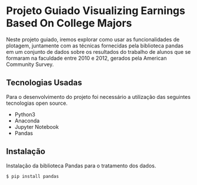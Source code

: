 # Projeto Guiado Visualizing Earnings Based On College Majors

Neste projeto guiado, iremos explorar como usar as funcionalidades de plotagem, juntamente com as técnicas fornecidas pela biblioteca pandas em um conjunto de dados sobre os resultados do trabalho de alunos que se formaram na faculdade entre 2010 e 2012, gerados pela American Community Survey.

## Tecnologias Usadas

Para o desenvolvimento do projeto foi necessário a utilização das seguintes tecnologias open source.

- Python3
- Anaconda
- Jupyter Notebook
- Pandas

## Instalação

Instalação da biblioteca Pandas para o tratamento dos dados.
```shell
$ pip install pandas
```
